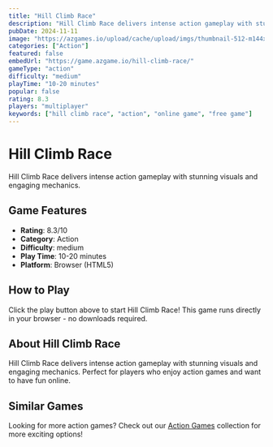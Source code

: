 ```yaml
---
title: "Hill Climb Race"
description: "Hill Climb Race delivers intense action gameplay with stunning visuals and engaging mechanics."
pubDate: 2024-11-11
image: "https://azgames.io/upload/cache/upload/imgs/thumbnail-512-m144x144.webp"
categories: ["Action"]
featured: false
embedUrl: "https://game.azgame.io/hill-climb-race/"
gameType: "action"
difficulty: "medium"
playTime: "10-20 minutes"
popular: false
rating: 8.3
players: "multiplayer"
keywords: ["hill climb race", "action", "online game", "free game"]
---
```


# Hill Climb Race

Hill Climb Race delivers intense action gameplay with stunning visuals and engaging mechanics.

## Game Features

- **Rating**: 8.3/10
- **Category**: Action
- **Difficulty**: medium
- **Play Time**: 10-20 minutes
- **Platform**: Browser (HTML5)

## How to Play

Click the play button above to start Hill Climb Race! This game runs directly in your browser - no downloads required.

## About Hill Climb Race

Hill Climb Race delivers intense action gameplay with stunning visuals and engaging mechanics. Perfect for players who enjoy action games and want to have fun online.

## Similar Games

Looking for more action games? Check out our [Action Games](/categories/action) collection for more exciting options!
